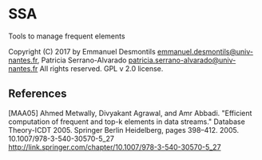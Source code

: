 # SSA

Tools to manage frequent elements

Copyright (C) 2017 by Emmanuel Desmontils <emmanuel.desmontils@univ-nantes.fr>, Patricia Serrano-Alvarado <patricia.serrano-alvarado@univ-nantes.fr>
All rights reserved.
GPL v 2.0 license.

## References
[MAA05]
Ahmed Metwally, Divyakant Agrawal, and Amr Abbadi. 
"Efficient computation of frequent and top-k elements in data streams." 
Database Theory-ICDT 2005. 
Springer Berlin Heidelberg, pages 398–412. 2005. 
10.1007/978-3-540-30570-5_27 
http://link.springer.com/chapter/10.1007/978-3-540-30570-5_27 
